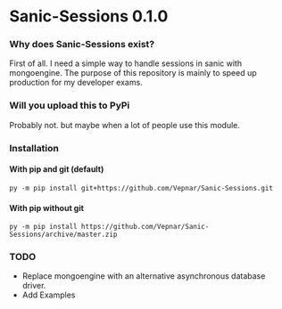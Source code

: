 # Sanic-Sessions 0.1.0

### Why does Sanic-Sessions exist?
First of all. I need a simple way to handle sessions in sanic with mongoengine.
The purpose of this repository is mainly to speed up production for my developer exams.

### Will you upload this to PyPi
Probably not. but maybe when a lot of people use this module.

### Installation

#### With pip and git (default)
`py -m pip install git+https://github.com/Vepnar/Sanic-Sessions.git`

#### With pip without git
`py -m pip install https://github.com/Vepnar/Sanic-Sessions/archive/master.zip`


### TODO
- Replace mongoengine with an alternative asynchronous database driver.
- Add Examples
